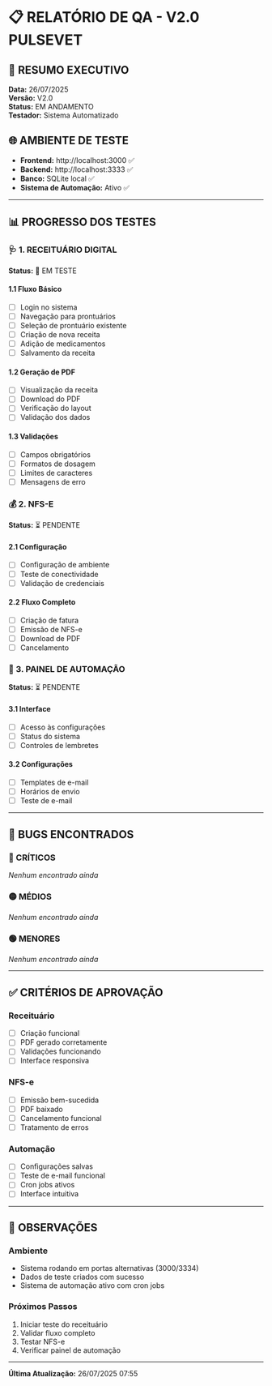 # 📋 RELATÓRIO DE QA - V2.0 PULSEVET

## 🎯 RESUMO EXECUTIVO
**Data:** 26/07/2025  
**Versão:** V2.0  
**Status:** EM ANDAMENTO  
**Testador:** Sistema Automatizado  

## 🌐 AMBIENTE DE TESTE
- **Frontend:** http://localhost:3000 ✅
- **Backend:** http://localhost:3333 ✅
- **Banco:** SQLite local ✅
- **Sistema de Automação:** Ativo ✅

---

## 📊 PROGRESSO DOS TESTES

### 🩺 1. RECEITUÁRIO DIGITAL
**Status:** 🔄 EM TESTE

#### 1.1 Fluxo Básico
- [ ] Login no sistema
- [ ] Navegação para prontuários
- [ ] Seleção de prontuário existente
- [ ] Criação de nova receita
- [ ] Adição de medicamentos
- [ ] Salvamento da receita

#### 1.2 Geração de PDF
- [ ] Visualização da receita
- [ ] Download do PDF
- [ ] Verificação do layout
- [ ] Validação dos dados

#### 1.3 Validações
- [ ] Campos obrigatórios
- [ ] Formatos de dosagem
- [ ] Limites de caracteres
- [ ] Mensagens de erro

### 💰 2. NFS-E
**Status:** ⏳ PENDENTE

#### 2.1 Configuração
- [ ] Configuração de ambiente
- [ ] Teste de conectividade
- [ ] Validação de credenciais

#### 2.2 Fluxo Completo
- [ ] Criação de fatura
- [ ] Emissão de NFS-e
- [ ] Download de PDF
- [ ] Cancelamento

### 🤖 3. PAINEL DE AUTOMAÇÃO
**Status:** ⏳ PENDENTE

#### 3.1 Interface
- [ ] Acesso às configurações
- [ ] Status do sistema
- [ ] Controles de lembretes

#### 3.2 Configurações
- [ ] Templates de e-mail
- [ ] Horários de envio
- [ ] Teste de e-mail

---

## 🐛 BUGS ENCONTRADOS

### 🔴 CRÍTICOS
*Nenhum encontrado ainda*

### 🟡 MÉDIOS
*Nenhum encontrado ainda*

### 🟢 MENORES
*Nenhum encontrado ainda*

---

## ✅ CRITÉRIOS DE APROVAÇÃO

### Receituário
- [ ] Criação funcional
- [ ] PDF gerado corretamente
- [ ] Validações funcionando
- [ ] Interface responsiva

### NFS-e
- [ ] Emissão bem-sucedida
- [ ] PDF baixado
- [ ] Cancelamento funcional
- [ ] Tratamento de erros

### Automação
- [ ] Configurações salvas
- [ ] Teste de e-mail funcional
- [ ] Cron jobs ativos
- [ ] Interface intuitiva

---

## 📝 OBSERVAÇÕES

### Ambiente
- Sistema rodando em portas alternativas (3000/3334)
- Dados de teste criados com sucesso
- Sistema de automação ativo com cron jobs

### Próximos Passos
1. Iniciar teste do receituário
2. Validar fluxo completo
3. Testar NFS-e
4. Verificar painel de automação

---

**Última Atualização:** 26/07/2025 07:55